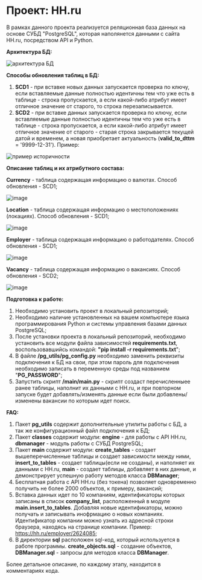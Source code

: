 # Проект: HH.ru

В рамках данного проекта реализуется реляционная база данных на основе СУБД "PostgreSQL", которая наполянется данными с сайта HH.ru, посредством API и Python.

**Архитектура БД:**

![архитектура БД](https://user-images.githubusercontent.com/123110865/233460105-7e5247c9-0077-422c-b0c3-7fddd16db7c6.png)

**Способы обновления таблиц в БД:**
1. **SCD1** - при вставке новых данных запускается проверка по ключу, если вставляемые данные полностью идентичны тем что уже есть в таблице - строка пропускается, а если какой-либо атрибут имеет отличное значение от старого, то строка перезаписывается.
2. **SCD2** - при вставке данных запускается проверка по ключу, если вставляемые данные полностью идентичны тем что уже есть в таблице - строка пропускается, а если какой-либо атрибут имеет отличное значение от старого - старая строка закрывается текущей датой и временем, а новая приобретает актуальность (**valid_to_dttm** = '9999-12-31'). Пример:

![пример историчности](https://user-images.githubusercontent.com/123110865/233473442-89029e31-0b92-4eab-8963-4bfdd2d4d4b1.png)

**Описание таблиц и их атрибутного состава:**

**Currency** - таблица содержащая информацию о валютах. Способ обновления - SCD1;

![image](https://user-images.githubusercontent.com/123110865/233463879-97e73185-a20f-4f5f-80ce-5bf1bc37dfd7.png)

**Location** - таблица содержащая информацию о местоположениях (локациях). Способ обновления - SCD1;

![image](https://user-images.githubusercontent.com/123110865/233466143-52bff06a-6295-434d-87d0-345b1568acf5.png)

**Employer** - таблица содержащая информацию о работодателях. Способ обновления - SCD1;

![image](https://user-images.githubusercontent.com/123110865/233468442-dc332a7b-3402-4e24-8f36-c51eb393de56.png)

**Vacancy** - таблица содержащая информацию о вакансиях. Способ обновления - SCD2;

![image](https://user-images.githubusercontent.com/123110865/233471440-9011aab9-a991-4e87-8e35-e0d72c77f322.png)

**Подготовка к работе:**
1. Необходимо установить проект в локальный репозиторий;
2. Необходимо наличие установленных на вашем компьютере языка программирования Python и системы управления базами данных PostgreSQL;
3. После установки проекта в локальный репозиторий, необходимо установить все модули файла зависимостей **requirements.txt**, воспользовавшийсь командой: **"pip install -r requirements.txt**";
4. В файле **/pg_utils/pg_config.py** необходимо заменить реквизиты подключения к БД на свои, при этом пароль для подключения необходимо записать в переменную среды под названием "**PG_PASSWORD**";
5. Запустить скрипт **/main/main.py** - скрипт создаст перечисленныее ранее таблицы, наполнит их данными с HH.ru, и при повторном запуске будет добавлять/изменять данные если были добавлены/изменены вакансии по которым идет поиск.

**FAQ:**
1. Пакет **pg_utils** содержит дополнительные утилиты работы с БД, а так же конфигурационный файл подключения к БД;
2. Пакет **classes** содержит модули: **engine** - для работы с API HH.ru, **dbmanager** - модуль работы с СУБД PostgreSQL;
3. Пакет **main** содержит модули: **create_tables** - создает вышеперечисленные таблицы и создает зависимости между ними, **insert_to_tables** - создает таблицы(если не созданы), и наполняет их данными с HH.ru, **main** - создает таблицы, добавляет в них данные, и демонстрирует успешную работу методов класса **DBManager**;
4. Бесплатная работа с API HH.ru (без токена) позволяет одновременно получить не более 2000 объектов, к примеру, вакансий;
5. Вставка данных идет по 10 компаниям, идентификаторы которых записаны в список **company_list**, расположенный в модуле **main.insert_to_tables**. Добавляя новые идентификаторы, можно получать и записывать инофрмацию о новых компаниях. Идентификатор компании можно узнать из адресной строки браузера, находясь на странице компании. Пример: https://hh.ru/employer/2624085;
6. В директории **sql** расположен sql-код, который используется в работе программы. **create_objects.sql** - создание объектов, **DBManager.sql** - запросы для методов класса **DBManager**.

Более детальное описание, по каждому этапу, находится в комментариях кода.






